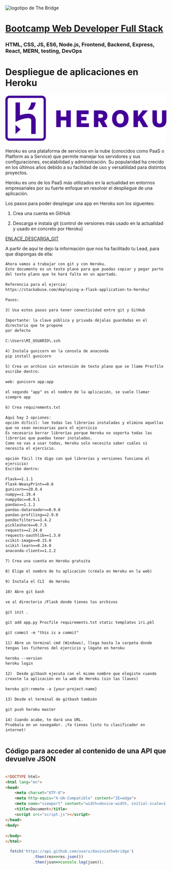 ![logotipo de The Bridge](https://user-images.githubusercontent.com/27650532/77754601-e8365180-702b-11ea-8bed-5bc14a43f869.png  "logotipo de The Bridge")


# [Bootcamp Web Developer Full Stack](https://www.thebridge.tech/bootcamps/bootcamp-fullstack-developer/)

### HTML, CSS,  JS, ES6, Node.js, Frontend, Backend, Express, React, MERN, testing, DevOps

# Despliegue de aplicaciones en Heroku

![img](../assets/heroku.png)

Heroku es una plataforma de servicios en la nube (conocidos como PaaS o Platform as a Service) que permite manejar los servidores y sus configuraciones, escalabilidad y administración. Su popularidad ha crecido en los últimos años debido a su facilidad de uso y versatilidad para distintos proyectos.

Heroku es uno de los PaaS más utilizados en la actualidad en entornos empresariales por su fuerte enfoque en resolver el despliegue de una aplicación. 

Los pasos para poder desplegar una app en Heroku son los siguentes: 

1. Crea una cuenta en GitHub

2. Descarga e instala git (control de versiones más usado en la actualidad y usado en concreto por Heroku)

[ENLACE_DESCARGA_GIT](https://git-scm.com/downloads)

A partir de aquí te dejo la información que nos ha facilitado tu Lead, para que dispongas de ella: 

```
Ahora vamos a trabajar con git y con Heroku.
Este documento es un texto plano para que puedas copiar y pegar parte del texto plano que te hará falta en un apartado.

Referencia para el ejercio:
https://stackabuse.com/deploying-a-flask-application-to-heroku/

Pasos:

3) Usa estos pasos para tener conectividad entre git y GitHub

Importante: la clave pública y privada déjalas guardadas en el directorio que te propone
por defecto

C:\Users\MI_USUARIO\.ssh

4) Instala gunicorn en la consola de anaconda
pip install gunicorn

5) Crea un archivo sin extensión de texto plano que se llame Procfile
escribe dentro:

web: gunicorn app:app

el segundo "app" es el nombre de la aplicación, se suele llamar siempre app

6) Crea requirements.txt

Aquí hay 2 opciones:
opción difícil: lee todas las librerías instaladas y elimina aquellas que no sean necesarias para el ejercicio
Es necesario borrar librerías porque Heroku no soporta todas las librerías que puedas tener instaladas.
Como no vas a usar todas, Heroku solo necesita saber cuáles sí necesita el ejercicio.

opción fácil (te digo con qué librerías y versiones funciona el ejercicio)
Escribe dentro:

Flask==1.1.1
Flask-WeasyPrint==0.6
gunicorn==20.0.4
numpy==1.19.4
numpydoc==0.9.1
pandas==1.1.1
pandas-datareader==0.9.0
pandas-profiling==2.9.0
pandocfilters==1.4.2
pickleshare==0.7.5
requests==2.24.0
requests-oauthlib==1.3.0
scikit-image==0.15.0
scikit-learn==0.24.0
anaconda-client==1.2.2

7) Crea una cuenta en Heroku gratuita

8) Elige el nombre de tu aplicación (créalo en Heroku en la web)

9) Instala el CLI  de Heroku

10) Abre git bash

ve al directorio /Flask donde tienes los archivos

git init .

git add app.py Procfile requirements.txt static templates iri.pkl

git commit -m "this is a commit"

11) Abre un terminal cmd (Windows), llega hasta la carpeta donde tengas los ficheros del ejercicio y lógate en heroku

heroku --version
heroku login

12)  Desde gitbash ejecuta con el mismo nombre que elegiste cuando creaste la aplicación en la web de Heroku (sin las llaves)

heroku git:remote -a {your-project-name}

13) Desde el terminal de gitbash también

git push heroku master

14) Cuando acabe, te dará una URL.
Pruébala en un navegador. ¡Ya tienes listo tu clasificador en internet!


```

## Código para acceder al contenido de una API que devuelve JSON

```html

<!DOCTYPE html>
<html lang="en">
<head>
    <meta charset="UTF-8">
    <meta http-equiv="X-UA-Compatible" content="IE=edge">
    <meta name="viewport" content="width=device-width, initial-scale=1.0">
    <title>Document</title>
    <script src="script.js"></script>
</head>
<body>
    
</body>
</html>

```

```javascript
  fetch('https://api.github.com/users/daviniathebridge')
            .then(res=>res.json())
            .then(json=>console.log(json));

```